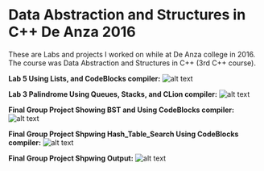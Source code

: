# Data Abstraction and Structures in C++ De Anza 2016
These are Labs and projects I worked on while at De Anza college in 2016. The course was Data Abstraction and Structures in C++ (3rd C++ course).

**Lab 5 Using Lists, and CodeBlocks compiler:**
![alt text](https://github.com/sergiogutierrez2/Advanced_C_PlusPlus_Projects_2016/blob/master/Pictures%20of%20Project/pics4.png)

**Lab 3 Palindrome Using Queues, Stacks, and CLion compiler:**
![alt text](https://github.com/sergiogutierrez2/Advanced_C_PlusPlus_Projects_2016/blob/master/Pictures%20of%20Project/pics1.png)

**Final Group Project Showing BST and Using CodeBlocks compiler:**
![alt text](https://github.com/sergiogutierrez2/Advanced_C_PlusPlus_Projects_2016/blob/master/Pictures%20of%20Project/pics5.png)

**Final Group Project Shpwing Hash_Table_Search Using CodeBlocks compiler:**
![alt text](https://github.com/sergiogutierrez2/Advanced_C_PlusPlus_Projects_2016/blob/master/Pictures%20of%20Project/pics7.png)

**Final Group Project Shpwing Output:**
![alt text](https://github.com/sergiogutierrez2/Advanced_C_PlusPlus_Projects_2016/blob/master/Pictures%20of%20Project/pics6.png)
